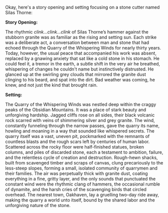 Okay, here's a story opening and setting focusing on a stone cutter named Silas Thorne:

**Story Opening:**

The rhythmic *clink...clink...clink* of Silas Thorne’s hammer against the stubborn granite was as familiar as the rising and setting sun. Each strike was a deliberate act, a conversation between man and stone that had echoed through the Quarry of the Whispering Winds for nearly thirty years. Today, however, the usual peace that accompanied his work was absent, replaced by a gnawing anxiety that sat like a cold stone in his stomach. He could feel it, a tremor in the earth, a subtle shift in the very air he breathed, whispering of changes he couldn't name but instinctively distrusted. He glanced up at the swirling grey clouds that mirrored the granite dust clinging to his beard, and spat into the dirt. Bad weather was coming, he knew, and not just the kind that brought rain.

**Setting:**

The Quarry of the Whispering Winds was nestled deep within the craggy peaks of the Obsidian Mountains. It was a place of stark beauty and unforgiving hardship. Jagged cliffs rose on all sides, their black volcanic rock scarred with veins of shimmering silver and grey granite. The wind, constantly funneling through the narrow passes, gave the quarry its name, howling and moaning in a way that sounded like whispered secrets. The quarry itself was a vast, uneven pit, pockmarked with the remnants of countless blasts and the rough scars left by centuries of human labor. Scattered across the rocky floor were half-finished statues, broken columns, and piles of discarded stone, each a testament to ambition, failure, and the relentless cycle of creation and destruction. Rough-hewn shacks, built from scavenged timber and scraps of canvas, clung precariously to the less-steep slopes, forming a small, isolated community of quarrymen and their families. The air was perpetually thick with granite dust, coating everything in a fine, gritty layer, and the only sounds that punctuated the constant wind were the rhythmic clang of hammers, the occasional rumble of dynamite, and the harsh cries of the scavenging birds that circled overhead. The nearest town, Oakhaven, lay a gruelling two-day ride away, making the quarry a world unto itself, bound by the shared labor and the unforgiving nature of the stone.
